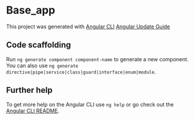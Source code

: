 # Base_app

This project was generated with [Angular CLI](https://github.com/angular/angular-cli/blob/master/README.md)
[Angular Update Guide](https://update.angular.io/)

## Code scaffolding

Run `ng generate component component-name` to generate a new component. You can also use `ng generate directive|pipe|service|class|guard|interface|enum|module`.

## Further help

To get more help on the Angular CLI use `ng help` or go check out the [Angular CLI README](https://github.com/angular/angular-cli/blob/master/README.md).
